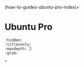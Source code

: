 (how-to-guides-ubuntu-pro-index)=
# Ubuntu Pro

```{toctree}
:hidden:
:titlesonly:
:maxdepth: 2
:glob:

*
